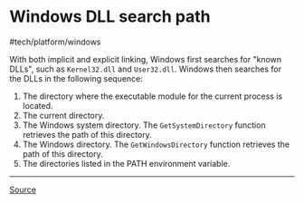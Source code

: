 # Windows DLL search path
#tech/platform/windows

With both implicit and explicit linking, Windows first searches for "known DLLs", such as `Kernel32.dll` and `User32.dll`. Windows then searches for the DLLs in the following sequence:

1. The directory where the executable module for the current process is located.
2. The current directory.
3. The Windows system directory. The `GetSystemDirectory` function retrieves the path of this directory.
4. The Windows directory. The `GetWindowsDirectory` function retrieves the path of this directory.
5. The directories listed in the PATH environment variable.

---

[Source](https://msdn.microsoft.com/en-gb/library/7d83bc18.aspx)
